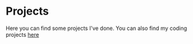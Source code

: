 # Projects

Here you can find some projects I've done. You can also find my coding projects [here](https://github.com/KhalidDiriye?tab=repositories "here")
